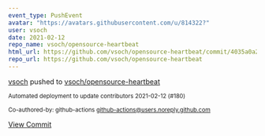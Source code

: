 ```yaml
---
event_type: PushEvent
avatar: "https://avatars.githubusercontent.com/u/814322?"
user: vsoch
date: 2021-02-12
repo_name: vsoch/opensource-heartbeat
html_url: https://github.com/vsoch/opensource-heartbeat/commit/4035a0a2611abaa5cb09416a27f005b8e788f724
repo_url: https://github.com/vsoch/opensource-heartbeat
---
```


<a href='https://github.com/vsoch' target='_blank'>vsoch</a> pushed to <a href='https://github.com/vsoch/opensource-heartbeat' target='_blank'>vsoch/opensource-heartbeat</a>

<small>Automated deployment to update contributors 2021-02-12 (#180)

Co-authored-by: github-actions <github-actions@users.noreply.github.com></small>

<a href='https://github.com/vsoch/opensource-heartbeat/commit/4035a0a2611abaa5cb09416a27f005b8e788f724' target='_blank'>View Commit</a>